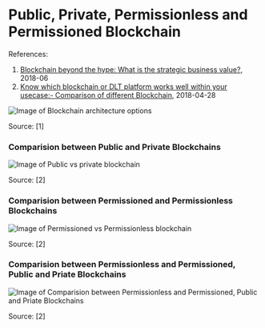 # Public, Private, Permissionless and Permissioned Blockchain

References:
1. [Blockchain beyond the hype: What is the strategic business value?](
https://www.mckinsey.com/business-functions/digital-mckinsey/our-insights/blockchain-beyond-the-hype-what-is-the-strategic-business-value
), 2018-06
2. [Know which blockchain or DLT platform works well within your usecase:- Comparison of different Blockchain](
https://medium.com/coinmonks/know-which-blockchain-or-dlt-platform-works-well-within-your-usecase-comparison-of-different-a8dc34782af3
), 2018-04-28


![Image of Blockchain architecture options](
https://www.mckinsey.com/~/media/McKinsey/Business%20Functions/McKinsey%20Digital/Our%20Insights/Blockchain%20beyond%20the%20hype%20What%20is%20the%20strategic%20business%20value/SVGZ_Blockchain-beyond-the-hype_ex3.ashx)

Source: [1]



### Comparision between Public and Private Blockchains

![Image of Public vs private blockchain](
https://cdn-images-1.medium.com/max/1200/1*XPOuzE5tkPGARwYHblhcQg.png)

Source: [2]



### Comparision between Permissioned and Permissionless Blockchains

![Image of Permissioned vs Permissionless blockchain](
https://cdn-images-1.medium.com/max/1500/1*O6md1oKWYoM61pXscPQh4A.png)

Source: [2]



### Comparision between Permissionless and Permissioned, Public and Priate Blockchains

![Image of Comparision between Permissionless and Permissioned, Public and Priate Blockchains](
https://cdn-images-1.medium.com/max/1200/1*rRY9MH5kUDWI1xUPr8GRuQ.png)

Source: [2]
